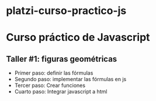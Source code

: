 # platzi-curso-practico-js

# Curso práctico de Javascript

## Taller #1: figuras geométricas

- Primer paso: definir las fórmulas
- Segundo paso: implementar las fórmulas en js
- Tercer paso: Crear funciones
- Cuarto paso: Integrar javascript a html
